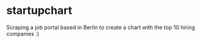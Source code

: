 # startupchart

Scraping a job portal based in Berlin to create a chart with the top 10 hiring companies :)
